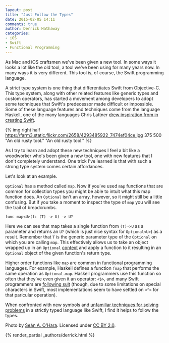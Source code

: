 ```yaml
---
layout: post
title: "Just Follow the Types"
date: 2015-02-05 14:11
comments: true
author: Derrick Hathaway
categories: 
- iOS
- Swift
- Functional Programming
---
```

As Mac and iOS craftsmen we've been given a new tool. In some ways it looks a lot like the old tool, a tool we've been using for many years now. In many ways it is very different. This tool is, of course, the Swift programming language.

A strict type system is one thing that differentiates Swift from Objective-C.<!-- more --> This type system, along with other related features like generic types and custom operators, has started a movement among developers to adopt some techniques that Swift's predecessor made difficult or impossible. Some of these language features and techniques come from the language Haskell, one of the many languages Chris Lattner [drew inspiration from in creating Swift](http://nondot.org/sabre/).

{% img right half https://farm3.static.flickr.com/2658/4293485922_7474ef04ce.jpg 375 500 "An old rusty tool." "An old rusty tool." %}

As I try to learn and adopt these new techniques I feel a bit like a woodworker who's been given a new tool, one with new features that I don't completely understand. One trick I've learned is that with such a strong type system comes certain affordances.

Let's look at an example.

`Optional` has a method called `map`. Now if you've used `map` functions that are common for collection types you might be able to intuit what this map function does. An `Optional` isn't an array, however, so it might still be a little confusing. But if you take a moment to inspect the type of `map` you will see the trail of breadcrumbs.
```
func map<U>(f: (T) -> U) -> U?
```

Here we can see that map takes a single function from `(T)->U` as a parameter and returns an `U?` (which is just nice syntax for `Optional<U>`) as a result. Remember that `T` is the generic parameter type of the `Optional` on which you are calling `map`. This effectively allows us to take an object wrapped up in an `Optional` [context](http://adit.io/posts/2013-04-17-functors,_applicatives,_and_monads_in_pictures.html) and apply a function to it resulting in an `Optional` object of the given function's return type.

Higher order functions like `map` are common in functional programming languages. For example, Haskell defines a function `fmap` that performs the same operation as `Optional.map`. Haskell programmers use this function so often that they've even given it an operator: `<$>`, and many Swift programmers are [following suit](https://github.com/typelift/swiftz) (though, due to some limitations on special characters in Swift, most implementations seem to have settled on `<^>` for that paricular operation). 

When confronted with new symbols and [unfamiliar techniques for solving problems](http://chris.eidhof.nl/posts/json-parsing-in-swift.html) in a strictly typed language like Swift, I find it helps to follow the types.


Photo by [Seán A. O'Hara](https://www.flickr.com/photos/hortulus_aptus/). Licensed under [CC BY 2.0](https://creativecommons.org/licenses/by/2.0/).

{% render_partial _authors/derrick.html %}


